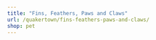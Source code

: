 ```yaml
---
title: "Fins, Feathers, Paws and Claws"
url: /quakertown/fins-feathers-paws-and-claws/
shop: pet
---
```

